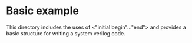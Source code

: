 # Basic example
This directory includes the uses of <"initial begin"..."end"> and provides a basic structure for writing a system verilog code.

